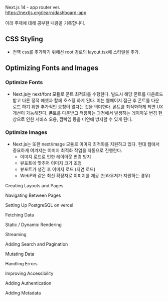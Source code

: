 Next.js 14 - app router ver.  
<a href="https://nextjs.org/learn/dashboard-app">https://nextjs.org/learn/dashboard-app<a>  

  아래 주제에 대해 공부한 내용을 기록합니다.

## CSS Styling
 - 전역 css를 추가하기 위해선 root 경로의 layout.tsx에 스타일을 추가.

## Optimizing Fonts and Images
 ### Optimize Fonts
 - Next.js는 next/font 모듈로 폰트 최적화를 수행한다. 빌드시 해당 폰트를 다운로드 받고 다른 정적 에셋과 함께 호스팅 하게 된다.
   이는 웹페이지 접근 후 폰트를 다운로드 하기 위한 추가적인 요청이 없다는 것을 의미한다.
   폰트를 최적화하게 되면 UX 개선이 가능해진다.
   폰트를 다운받고 적용하는 과정에서 발생하는 레이아웃 변경 현상으로 인한 서비스 오용, 깜빡임 등을 미연에 방지할 수 있게 된다.
 ### Optimize Images
 - Next.js는 또한 next/image 모듈로 이미지 최적화를 지원하고 있다. 현대 웹에서 중요하게 여겨지는 이미지 최적화 작업을 자동으로 진행한다.
   - 이미지 로드로 인한 레이아웃 변경 방지
   - 뷰포트에 맞추어 이미지 크기 조정
   - 뷰포트가 생긴 후 이미지 로드 (지연 로드)
   - WebP와 같은 최신 확장자로 이미지를 제공 (브라우저가 지원하는 경우)
 
Creating Layouts and Pages

Navigating Between Pages

Setting Up PostgreSQL on vercel

Fetching Data

Static / Dynamic Rendering

Streaming

Adding Search and Pagination

Mutating Data

Handling Errors

Improving Accessibility

Adding Authentication

Adding Metadata
